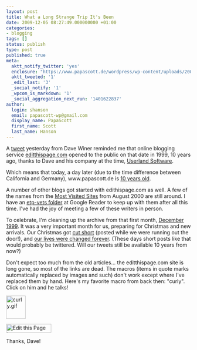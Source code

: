 ```yaml
---
layout: post
title: What a Long Strange Trip It's Been
date: 2009-12-05 08:27:49.000000000 +01:00
categories:
- blogging
tags: []
status: publish
type: post
published: true
meta:
  aktt_notify_twitter: 'yes'
  enclosure: "https://www.papascott.de/wordpress/wp-content/uploads/2009/12/curly1.wav\r\n30320\r\naudio/x-wav\r\n"
  aktt_tweeted: '1'
  _edit_last: '3'
  _social_notify: '1'
  _wpcom_is_markdown: '1'
  _social_aggregation_next_run: '1401622837'
author:
  login: shanson
  email: papascott-wp@gmail.com
  display_name: PapaScott
  first_name: Scott
  last_name: Hanson
---
```

<p>A <a href="http://twitter.com/davewiner/status/6346696650">tweet</a> yesterday from Dave Winer reminded me that online blogging service <a href="http://www.scripting.com/1999/12/04.html">editthispage.com</a> opened to the public on that date in 1999, 10 years ago, thanks to Dave and his company at the time, <a href="http://www.userland.com/">Userland Software</a>.</p>
<p>Which means that today, a day later (due to the time difference between California and Germany), www.papascott.de is <a href="https://www.papascott.de/archives/1999/12/05/it-worked/">10 years old</a>.</p>
<p>A number of other blogs got started with edithispage.com as well. A few of the names from the <a href="http://web.archive.org/web/20000816190255/www.editthispage.com/Top100">Most Visited Sites</a> from August 2000 are still around. I have an <a href="http://www.google.com/reader/shared/user%2F15603694783728674282%2Flabel%2Fetp-vets">etp-vets folder</a> at Google Reader to keep up with them after all this time. I've had the joy of meeting a few of these writers in person.</p>
<p>To celebrate, I'm cleaning up the archive from that first month, <a href="https://www.papascott.de/archives/1999/12/">December 1999</a>. It was a very important month for us, preparing for Christmas and new arrivals. Our Christmas got <a href="https://www.papascott.de/archives/1999/12/26/2nd-christmas-day/">cut short</a> (posted while we were running out the door!), and <a href="https://www.papascott.de/archives/1999/12/27/christopher-ryan-hanson/">our lives were changed forever</a>. (These days short posts like that would probably be twittered. Will our tweets still be available 10 years from now?)</p>
<p>Don't expect too much from the old articles... the editthispage.com site is long gone, so most of the links are dead. The macros (items in quote marks automatically replaced by images and such) don't work except where I've replaced them by hand. Here's my favorite macro from back then: "curly". Click on him and he talks!</p>
<p><a href="https://www.papascott.de/wordpress/wp-content/uploads/2009/12/curly1.wav" title="I'm trying to think but nothing happens!"><img src="https://www.papascott.de/wordpress/wp-content/uploads/2009/12/curly.gif" alt="curly.gif" border="0" width="53" height="63" /></a></p>
<p><img src="https://www.papascott.de/wordpress/wp-content/uploads/2009/12/editThisPageButton.gif" width="123" height="24" border="0" alt="Edit this Page button" /></p>
<p>Thanks, Dave!</p>
